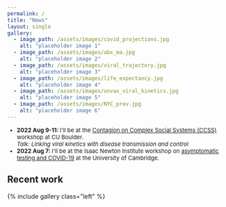 ```yaml
---
permalink: /
title: "News"
layout: single
gallery:
  - image_path: /assets/images/covid_projections.jpg
    alt: "placeholder image 1"
  - image_path: /assets/images/abx_ma.jpg
    alt: "placeholder image 2"
  - image_path: /assets/images/viral_trajectory.jpg
    alt: "placeholder image 3"
  - image_path: /assets/images/life_expectancy.jpg
    alt: "placeholder image 4"
  - image_path: /assets/images/unvax_viral_kinetics.jpg
    alt: "placeholder image 5"
  - image_path: /assets/images/NYC_prev.jpg
    alt: "placeholder image 6"
---
```


<font size=2>
  <ul>
    <li> <b> 2022 Aug 9-11: </b> I'll be at the <a href="https://www.colorado.edu/amath/caccss2022" target="_blank">Contagion on Complex Social Systems (CCSS)</a> workshop at CU Boulder. <br>
      <i>Talk: Linking viral kinetics with disease transmission and control</i>
    </li>
    <li> <b> 2022 Aug 7: </b> I'll be at the Isaac Newton Institute workshop on <a href="https://gateway.newton.ac.uk/event/tgm123" target="_blank"> asymptomatic testing and COVID-19</a> at the University of Cambridge. <br>
    </li>
  </ul>
</font>

<h2> Recent work </h2>

{% include gallery class="left" %}


